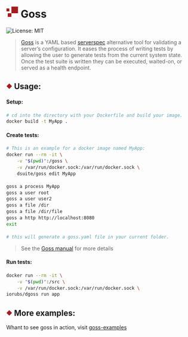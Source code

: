 # ![](https://github.com/docker-suite/artwork/raw/master/logo/png/logo_32.png) Goss
![License: MIT](https://img.shields.io/github/license/docker-suite/goss.svg?color=green&style=flat-square)

> [Goss](https://github.com/aelsabbahy/goss/) is a YAML based [serverspec](http://serverspec.org/) alternative tool for validating a server’s configuration. It eases the process of writing tests by allowing the user to generate tests from the current system state. Once the test suite is written they can be executed, waited-on, or served as a health endpoint.

## ![](https://github.com/docker-suite/artwork/raw/master/various/pin/png/pin_16.png) Usage:

#### Setup:

```bash
# cd into the directory with your Dockerfile and build your image.
docker build -t MyApp .
```

#### Create tests:

```bash
# This is an example for a docker image named MyApp:
docker run --rm -it \
    -v "$(pwd)":/goss \
    -v /var/run/docker.sock:/var/run/docker.sock \
    dsuite/goss edit MyApp

goss a process MyApp
goss a user root
goss a user user2
goss a file /dir
goss a file /dir/file
goss a http http://localhost:8080
exit

# this will generate a goss.yaml file in your current folder.
```
>See the [Goss manual](https://github.com/aelsabbahy/goss/blob/master/docs/manual.md#add-a---add-system-resource-to-test-suite) for more details

#### Run tests:

```bash
docker run --rm -it \
    -v "$(pwd)":/src \
    -v /var/run/docker.sock:/var/run/docker.sock \
iorubs/dgoss run app
```

## ![](https://github.com/docker-suite/artwork/raw/master/various/pin/png/pin_16.png) More examples:

Whant to see goss in action, visit [goss-examples](https://github.com/docker-suite/goss-examples)